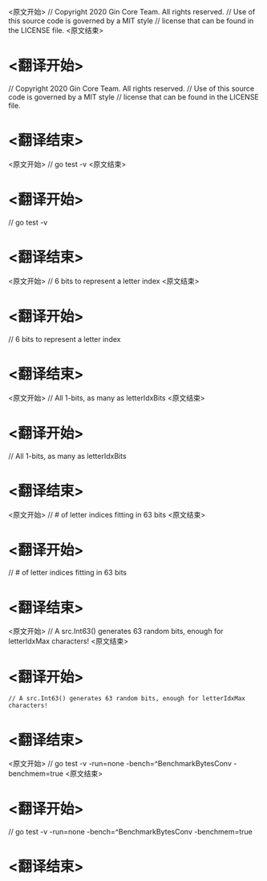
<原文开始>
// Copyright 2020 Gin Core Team. All rights reserved.
// Use of this source code is governed by a MIT style
// license that can be found in the LICENSE file.
<原文结束>

# <翻译开始>
// Copyright 2020 Gin Core Team. All rights reserved.
// Use of this source code is governed by a MIT style
// license that can be found in the LICENSE file.
# <翻译结束>


<原文开始>
// go test -v
<原文结束>

# <翻译开始>
// go test -v
# <翻译结束>


<原文开始>
// 6 bits to represent a letter index
<原文结束>

# <翻译开始>
// 6 bits to represent a letter index
# <翻译结束>


<原文开始>
// All 1-bits, as many as letterIdxBits
<原文结束>

# <翻译开始>
// All 1-bits, as many as letterIdxBits
# <翻译结束>


<原文开始>
// # of letter indices fitting in 63 bits
<原文结束>

# <翻译开始>
// # of letter indices fitting in 63 bits
# <翻译结束>


<原文开始>
	// A src.Int63() generates 63 random bits, enough for letterIdxMax characters!
<原文结束>

# <翻译开始>
	// A src.Int63() generates 63 random bits, enough for letterIdxMax characters!
# <翻译结束>


<原文开始>
// go test -v -run=none -bench=^BenchmarkBytesConv -benchmem=true
<原文结束>

# <翻译开始>
// go test -v -run=none -bench=^BenchmarkBytesConv -benchmem=true
# <翻译结束>

